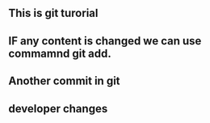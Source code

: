 ## This is git turorial
## IF any content is changed we can use commamnd git add.
## Another commit in git 
## developer changes
